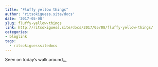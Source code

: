 ```yaml
---
title: "Fluffy yellow things"
author: 'ritsokiguess.site/docs'
date: '2017-05-08'
slug: fluffy-yellow-things
link: http://ritsokiguess.site/docs/2017/05/08/fluffy-yellow-things/
categories:
- bloglink
tags:
  - ritsokiguesssitedocs
---
```


Seen on today’s walk around[... <i class="fas fa-external-link-alt"></i>](http://ritsokiguess.site/docs/2017/05/08/fluffy-yellow-things/)

